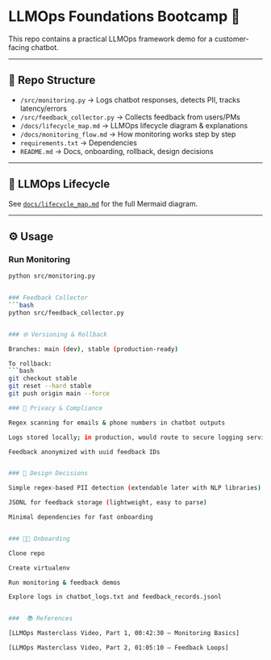 # LLMOps Foundations Bootcamp 🚀

This repo contains a practical LLMOps framework demo for a customer-facing chatbot.

---

## 📂 Repo Structure
- `/src/monitoring.py` → Logs chatbot responses, detects PII, tracks latency/errors  
- `/src/feedback_collector.py` → Collects feedback from users/PMs  
- `/docs/lifecycle_map.md` → LLMOps lifecycle diagram & explanations  
- `/docs/monitoring_flow.md` → How monitoring works step by step  
- `requirements.txt` → Dependencies  
- `README.md` → Docs, onboarding, rollback, design decisions  

---

## 🔄 LLMOps Lifecycle
See [`docs/lifecycle_map.md`](docs/lifecycle_map.md) for the full Mermaid diagram.

---

## ⚙️ Usage

### Run Monitoring
```bash
python src/monitoring.py


### Feedback Collector
```bash
python src/feedback_collector.py


### 🌐 Versioning & Rollback

Branches: main (dev), stable (production-ready)

To rollback:
```bash
git checkout stable
git reset --hard stable
git push origin main --force

### 🔐 Privacy & Compliance

Regex scanning for emails & phone numbers in chatbot outputs

Logs stored locally; in production, would route to secure logging service

Feedback anonymized with uuid feedback IDs


### 🧩 Design Decisions

Simple regex-based PII detection (extendable later with NLP libraries)

JSONL for feedback storage (lightweight, easy to parse)

Minimal dependencies for fast onboarding


### 👩‍💻 Onboarding

Clone repo

Create virtualenv

Run monitoring & feedback demos

Explore logs in chatbot_logs.txt and feedback_records.jsonl


###  📚 References

[LLMOps Masterclass Video, Part 1, 00:42:30 – Monitoring Basics]

[LLMOps Masterclass Video, Part 2, 01:05:10 – Feedback Loops]
